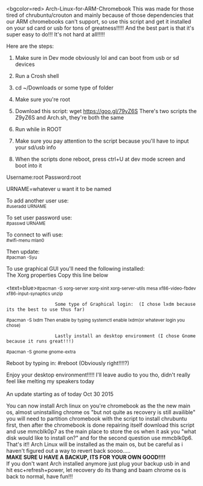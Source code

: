 <bgcolor=red>
Arch-Linux-for-ARM-Chromebook
This was made for those tired of chrubuntu/crouton and mainly because of those dependencies that our ARM chromebooks can't support, so use this script and get it installed on your sd card or usb for tons of greatness!!!!! And the best part is that it's super easy to do!!! It's not hard at all!!!!!

Here are the steps:

1) Make sure in Dev mode obviously lol and can boot from usb or sd devices

2) Run a Crosh shell

3) cd ~/Downloads or some type of folder

4) Make sure you're root

5) Download this script: wget https://goo.gl/79yZ6S There's two scripts the Z9yZ6S and Arch.sh, they're both the same 

6) Run while in ROOT

7) Make sure you pay attention to the script because you'll have to input your sd/usb info

8) When the scripts done reboot, press ctrl+U at dev mode screen and boot into it

Username:root
Password:root

URNAME=whatever u want it to be named

To add another user use:
<br>
<small>#useradd URNAME</small>

To set user password use:
<br>
<small>#passwd URNAME</small>

To connect to wifi use:
<br>
<small>#wifi-menu mlan0</small>

Then update:
<br>
<small>#pacman -Syu </small>

To use graphical GUI you'll need the following installed:
<br>                        The Xorg properties       Copy this line below </br>
<br>
<text=blue><small>#pacman -S xorg-server xorg-xinit xorg-server-utils mesa xf86-video-fbdev xf86-input-synaptics unzip </small>

                      Some type of Graphical login:  (I chose lxdm because its the best to use thus far)
<small>#pacman -S lxdm           Then enable by typing systemctl enable lxdm(or whatever login you chose)</small>

                      Lastly install an desktop environment (I chose Gnome because it runs great!!!)
<small>#pacman -S gnome gnome-extra</small>

Reboot by typing in:
#reboot (Obviously right!!!!?)

Enjoy your desktop environment!!!!! I'll leave audio to you tho, didn't really feel like melting my speakers today
<br>
<br>
An update starting as of today Oct 30 2015
<br>
<p>
You can now install Arch linux on you're chromebook as the the new main os, almost uninstalling chrome os "but not quite as recovery is still availible" you will need to partition chromebook with the script to install chrubuntu first, then after the chromebook is done repairing itself download this script and use mmcblk0p7 as the main place to store the os when it ask you "what disk would like to install on?" and for the second question use mmcblk0p6. That's it!! Arch Linux will be installed as the main os, but be careful as i haven't figured out a way to revert back soooo.....
<br>
<B>MAKE SURE U HAVE A BACKUP, ITS FOR YOUR OWN GOOD!!!!</B>
<br>
If you don't want Arch installed anymore just plug your backup usb in and hit esc+refresh+power, let recovery do its thang and baam chrome os is back to normal, have fun!!!
